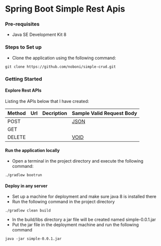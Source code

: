 # Spring Boot Simple Rest Apis
### Pre-requisites
* Java SE Development Kit 8
### Steps to Set up
* Clone the application using the following command: 
```
git clone https://github.com/noboni/simple-crud.git
```
### Getting Started
#### Explore Rest APIs
Listing the APIs below that I have created:

| Method | Url | Decription | Sample Valid Request Body |
| ------ | --- | ---------- | --------------------------- |
| POST   | | | [JSON](#signup) |
| GET   |  | | |
| DELETE   | | | [VOID](#signin) |

#### Run the application locally
* Open a terminal in the project directory and execute the following command: 
```
./gradlew bootrun
```

#### Deploy in any server
* Set up a machine for deployment and make sure java 8 is installed there
* Run the following command in the project directory
```
./gradlew clean build
```
* In the build/libs directory a jar file will be created named simple-0.0.1.jar
* Put the jar file in the deployment machine and run the following command
```
java -jar simple-0.0.1.jar
```

